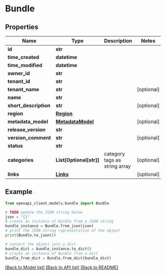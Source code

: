 # Bundle


## Properties

Name | Type | Description | Notes
------------ | ------------- | ------------- | -------------
**id** | **str** |  | 
**time_created** | **datetime** |  | 
**time_modified** | **datetime** |  | 
**owner_id** | **str** |  | 
**tenant_id** | **str** |  | 
**tenant_name** | **str** |  | [optional] 
**name** | **str** |  | 
**short_description** | **str** |  | [optional] 
**region** | [**Region**](Region.md) |  | 
**metadata_model** | [**MetadataModel**](MetadataModel.md) |  | [optional] 
**release_version** | **str** |  | 
**version_comment** | **str** |  | [optional] 
**status** | **str** |  | 
**categories** | **List[Optional[str]]** | category tags as string array | [optional] 
**links** | [**Links**](Links.md) |  | [optional] 

## Example

```python
from openapi_client.models.bundle import Bundle

# TODO update the JSON string below
json = "{}"
# create an instance of Bundle from a JSON string
bundle_instance = Bundle.from_json(json)
# print the JSON string representation of the object
print(Bundle.to_json())

# convert the object into a dict
bundle_dict = bundle_instance.to_dict()
# create an instance of Bundle from a dict
bundle_from_dict = Bundle.from_dict(bundle_dict)
```
[[Back to Model list]](../README.md#documentation-for-models) [[Back to API list]](../README.md#documentation-for-api-endpoints) [[Back to README]](../README.md)


